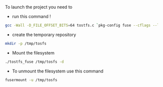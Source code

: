 To launch the project you need to 
- run this command !
``` bash
gcc -Wall -D_FILE_OFFSET_BITS=64 tostfs.c `pkg-config fuse --cflags --libs` -o tostfs_fuse
```
- create     the temporary repository
``` bash
mkdir -p /tmp/tosfs
```

- Mount the filesystem
``` bash
./tostfs_fuse /tmp/tosfs -d
```

- To unmount the filesystem use this command
``` bash
fusermount -u /tmp/tosfs
```